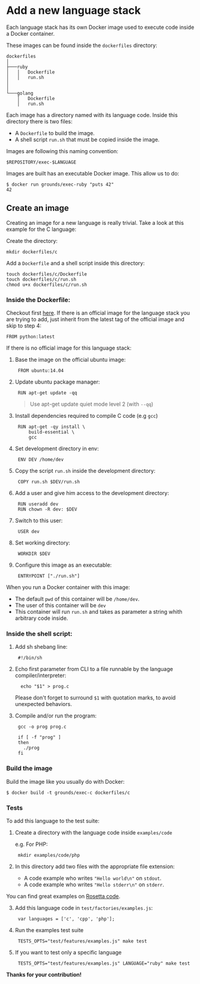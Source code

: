 # Add a new language stack

Each language stack has its own Docker image used to execute code inside
a Docker container.

These images can be found inside the `dockerfiles` directory:

```
dockerfiles
│
├───ruby
│   │   Dockerfile
│   │   run.sh
│
│
└───golang
    │   Dockerfile
    │   run.sh
```

Each image has a directory named with its language code.
Inside this directory there is two files:

- A `Dockerfile` to build the image.
- A shell script `run.sh` that must be copied inside the image.

Images are following this naming convention:

    $REPOSITORY/exec-$LANGUAGE

Images are built has an executable Docker image. This allow us to do:

    $ docker run grounds/exec-ruby "puts 42"
    42

## Create an image

Creating an image for a new language is really trivial.
Take a look at this example for the C language:

Create the directory:

    mkdir dockerfiles/c

Add a `Dockerfile` and a shell script inside this directory:

    touch dockerfiles/c/Dockerfile
    touch dockerfiles/c/run.sh
    chmod u+x dockerfiles/c/run.sh

### Inside the Dockerfile:

Checkout first [here](https://github.com/docker-library). If there is an official image for the language
stack you are trying to add, just inherit from the latest tag of the official image and skip to step 4:

    FROM python:latest

If there is no official image for this language stack:

1. Base the image on the official ubuntu image:

        FROM ubuntu:14.04

2. Update ubuntu package manager:

        RUN apt-get update -qq
    
    >Use apt-get update quiet mode level 2 (with `--qq`)

3. Install dependencies required to compile C code (e.g `gcc`)

        RUN apt-get -qy install \
            build-essential \
            gcc

4. Set development directory in env:

        ENV DEV /home/dev

5. Copy the script `run.sh` inside the development directory:

        COPY run.sh $DEV/run.sh

6. Add a user and give him access to the development directory:

        RUN useradd dev
        RUN chown -R dev: $DEV

7. Switch to this user:

        USER dev

8. Set working directory:

        WORKDIR $DEV

9. Configure this image as an executable:

        ENTRYPOINT ["./run.sh"]

When you run a Docker container with this image:

- The default `pwd` of this container will be `/home/dev`.
- The user of this container will be `dev`
- This container will run `run.sh` and takes as parameter a string whith arbitrary code inside.

### Inside the shell script:

1. Add sh shebang line:

        #!/bin/sh

2. Echo first parameter from CLI to a file runnable by the language compiler/interpreter:

         echo "$1" > prog.c

    Please don't forget to surround `$1` with quotation marks, to avoid unexpected behaviors.

3. Compile and/or run the program:

        gcc -o prog prog.c

        if [ -f "prog" ]
        then
          ./prog
        fi

### Build the image

Build the image like you usually do with Docker:

    $ docker build -t grounds/exec-c dockerfiles/c

### Tests

To add this language to the test suite:

1. Create a directory with the language code inside `examples/code`

    e.g. For PHP:

        mkdir examples/code/php

2. In this directory add two files with the appropriate file extension:

    * A code example who writes `"Hello world\n"` on `stdout`.
    * A code example who writes `"Hello stderr\n"` on `stderr`.

You can find great examples on
[Rosetta code](http://rosettacode.org/wiki/Hello_world).

3. Add this language code in `test/factories/examples.js`:

        var languages = ['c', 'cpp', 'php'];

4. Run the examples test suite

        TESTS_OPTS="test/features/examples.js" make test

5. If you want to test only a specific language

        TESTS_OPTS="test/features/examples.js" LANGUAGE="ruby" make test

**Thanks for your contribution!**
